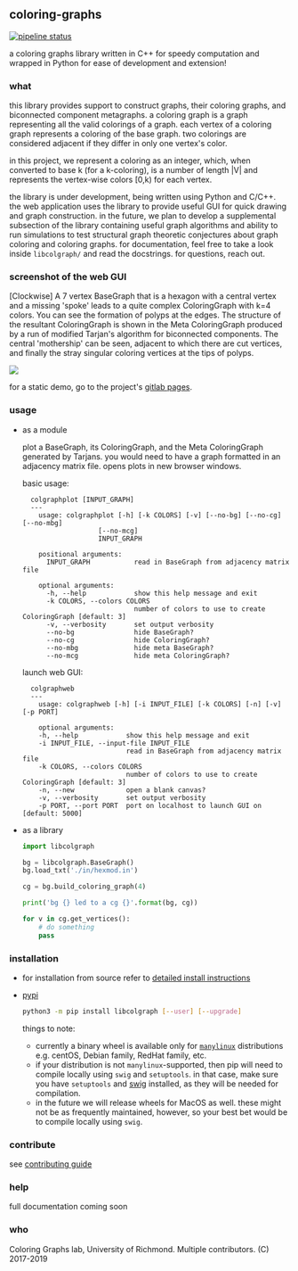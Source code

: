 ## coloring-graphs
[![pipeline status](https://aalok-sathe.gitlab.io/coloring-graphs/build.svg?v=2983484603109587193)](https://gitlab.com/aalok-sathe/coloring-graphs/)

a coloring graphs library written in C++ for speedy computation and wrapped in
Python for ease of development and extension!

### what
this library provides support to construct graphs, their coloring graphs, and
biconnected component metagraphs.
a coloring graph is a graph representing all the valid colorings of a graph.
each vertex of a coloring graph represents a coloring of the base graph.
two colorings are considered adjacent if they differ in only one vertex's color.

in this project, we represent a coloring as an integer, which, when converted to
base k (for a k-coloring), is a number of length |V| and represents the vertex-wise
colors [0,k) for each vertex.

the library is under development, being written using Python and C/C++.
the web application uses the library to provide useful GUI for quick drawing and
graph construction.
in the future, we plan to develop a supplemental subsection of the library containing
useful graph algorithms and ability to run simulations to test structural graph theoretic
conjectures about graph coloring and coloring graphs.
for documentation, feel free to take a look inside `libcolgraph/` and read the docstrings.
for questions, reach out.

### screenshot of the web GUI

  [Clockwise]
  A 7 vertex BaseGraph that is a hexagon with a central vertex and a missing 'spoke'
  leads to a quite complex ColoringGraph with k=4 colors. You can see the formation of
  polyps at the edges. The structure of the resultant ColoringGraph is shown in the
  Meta ColoringGraph produced by a run of modified Tarjan's algorithm for biconnected
  components. The central 'mothership' can be seen, adjacent to which there are cut
  vertices, and finally the stray singular coloring vertices at the tips of polyps.

  <img src="https://i.imgur.com/TusisoA.png" />

  for a static demo, go to the project's [gitlab pages](https://aalok-sathe.gitlab.io/coloring-graphs/index.html). 

### usage
- as a module

  plot a BaseGraph, its ColoringGraph, and the Meta
  ColoringGraph generated by Tarjans. you would need to
  have a graph formatted in an adjacency matrix file.
  opens plots in new browser windows.

  basic usage:
  ```
    colgraphplot [INPUT_GRAPH]
    ---
      usage: colgraphplot [-h] [-k COLORS] [-v] [--no-bg] [--no-cg] [--no-mbg]
                     [--no-mcg]
                     INPUT_GRAPH

      positional arguments:
        INPUT_GRAPH           read in BaseGraph from adjacency matrix file

      optional arguments:
        -h, --help            show this help message and exit
        -k COLORS, --colors COLORS
                              number of colors to use to create ColoringGraph [default: 3]
        -v, --verbosity       set output verbosity
        --no-bg               hide BaseGraph?
        --no-cg               hide ColoringGraph?
        --no-mbg              hide meta BaseGraph?
        --no-mcg              hide meta ColoringGraph?
  ```

  launch web GUI:
  ```
    colgraphweb
    ---
      usage: colgraphweb [-h] [-i INPUT_FILE] [-k COLORS] [-n] [-v] [-p PORT]

      optional arguments:
      -h, --help            show this help message and exit
      -i INPUT_FILE, --input-file INPUT_FILE
                            read in BaseGraph from adjacency matrix file
      -k COLORS, --colors COLORS
                            number of colors to use to create ColoringGraph [default: 3]
      -n, --new             open a blank canvas?
      -v, --verbosity       set output verbosity
      -p PORT, --port PORT  port on localhost to launch GUI on [default: 5000]
  ```



- as a library

    ```python
    import libcolgraph

    bg = libcolgraph.BaseGraph()
    bg.load_txt('./in/hexmod.in')

    cg = bg.build_coloring_graph(4)

    print('bg {} led to a cg {}'.format(bg, cg))

    for v in cg.get_vertices():
        # do something
        pass
    ```


### installation

- for installation from source
    refer to [detailed install instructions](INSTALL.md)


- [pypi](https://pypi.org/project/libcolgraph/)

    ```bash
    python3 -m pip install libcolgraph [--user] [--upgrade]
    ```

    things to note:
    - currently a binary wheel is available only for [`manylinux`](https://www.python.org/dev/peps/pep-0513/)
      distributions e.g. centOS, Debian family, RedHat family, etc.
    - if your distribution is not `manylinux`-supported, then pip
      will need to compile locally using `swig` and `setuptools`.
      in that case, make sure you have `setuptools` and
      [swig](http://www.swig.org/download.html) installed, as they
      will be needed for compilation.
    - in the future we will release wheels for MacOS as well. these
      might not be as frequently maintained, however, so your best
      bet would be to compile locally using `swig`.


### contribute

see [contributing guide](CONTRIBUTING.md)

### help

full documentation coming soon


### who

Coloring Graphs lab, University of Richmond. Multiple contributors.
(C) 2017-2019







